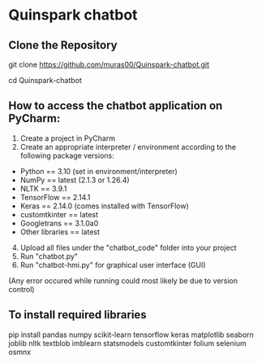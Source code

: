 # Quinspark chatbot

## Clone the Repository
git clone https://github.com/muras00/Quinspark-chatbot.git

cd Quinspark-chatbot

## How to access the chatbot application on PyCharm:

1. Create a project in PyCharm
2. Create an appropriate interpreter / environment according to the following package versions:

* Python == 3.10 (set in environment/interpreter)
* NumPy == latest (2.1.3 or 1.26.4)
* NLTK == 3.9.1
* TensorFlow == 2.14.1
* Keras == 2.14.0 (comes installed with TensorFlow)
* customtkinter == latest
* Googletrans == 3.1.0a0
* Other libraries == latest

4. Upload all files under the "chatbot_code" folder into your project
5. Run "chatbot.py"
6. Run "chatbot-hmi.py" for graphical user interface (GUI)

(Any error occured while running could most likely be due to version control)

## To install required libraries
pip install pandas numpy scikit-learn tensorflow keras matplotlib seaborn joblib nltk textblob imblearn statsmodels customtkinter folium selenium osmnx



